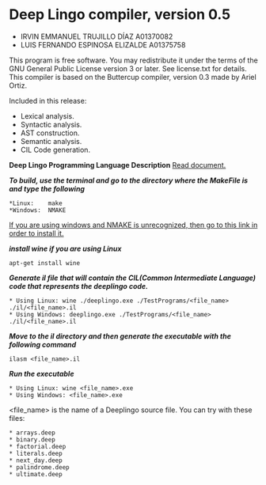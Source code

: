 Deep Lingo compiler, version 0.5
===============================
* IRVIN EMMANUEL TRUJILLO DÍAZ A01370082
* LUIS FERNANDO ESPINOSA ELIZALDE A01375758

This program is free software. You may redistribute it under the terms of
the GNU General Public License version 3 or later. See license.txt for
details. This compiler is based on the Buttercup compiler, version 0.3
made by Ariel Ortiz.

Included in this release:

   * Lexical analysis.
   * Syntactic analysis.
   * AST construction.
   * Semantic analysis.
   * CIL Code generation.

**Deep Lingo Programming Language Description**     [Read document.](http://34.212.143.74/s201811/tc3048/DeepLingo/DeepLingo_language_spec.html)

***To build, use the terminal and go to the directory where the MakeFile is and type the following***

    *Linux:    make
    *Windows:  NMAKE

[If you are using windows and NMAKE is unrecognized, then go to this link in order to install it.](https://msdn.microsoft.com/en-us/library/dd9y37ha.aspx)

***install wine if you are using Linux***

    apt-get install wine


***Generate il file that will contain the CIL(Common Intermediate Language) code that represents the deeplingo code.***

    * Using Linux: wine ./deeplingo.exe ./TestPrograms/<file_name> ./il/<file_name>.il
    * Using Windows: deeplingo.exe ./TestPrograms/<file_name> ./il/<file_name>.il

***Move to the il directory and then generate the executable with the following command***

    ilasm <file_name>.il

***Run the executable***

    * Using Linux: wine <file_name>.exe
    * Using Windows: <file_name>.exe

<file_name> is the name of a Deeplingo source file. You can try with
these files:

    * arrays.deep
    * binary.deep
    * factorial.deep
    * literals.deep
    * next_day.deep
    * palindrome.deep
    * ultimate.deep
